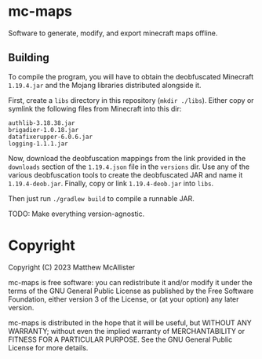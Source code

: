 # mc-maps

Software to generate, modify, and export minecraft maps offline.

## Building

To compile the program, you will have to obtain the deobfuscated
Minecraft `1.19.4.jar` and the Mojang libraries distributed alongside
it.

First, create a `libs` directory in this repository (`mkdir ./libs`).
Either copy or symlink the following files from Minecraft into this
dir:

```
authlib-3.18.38.jar
brigadier-1.0.18.jar
datafixerupper-6.0.6.jar
logging-1.1.1.jar
```

Now, download the deobfuscation mappings from the link provided in the
`downloads` section of the `1.19.4.json` file in the `versions` dir.
Use any of the various deobfuscation tools to create the deobfuscated
JAR and name it `1.19.4-deob.jar`. Finally, copy or link
`1.19.4-deob.jar` into `libs`.

Then just run `./gradlew build` to compile a runnable JAR.

TODO: Make everything version-agnostic.

# Copyright

Copyright (C) 2023 Matthew McAllister

mc-maps is free software: you can redistribute it and/or modify it under
the terms of the GNU General Public License as published by the Free
Software Foundation, either version 3 of the License, or (at your
option) any later version.

mc-maps is distributed in the hope that it will be useful, but WITHOUT
ANY WARRANTY; without even the implied warranty of MERCHANTABILITY or
FITNESS FOR A PARTICULAR PURPOSE. See the GNU General Public License for
more details.

